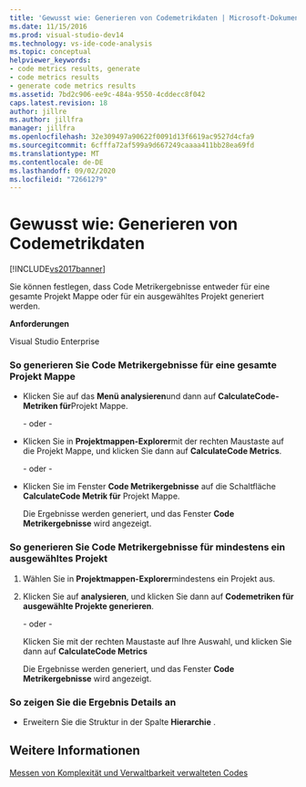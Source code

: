 ```yaml
---
title: 'Gewusst wie: Generieren von Codemetrikdaten | Microsoft-Dokumentation'
ms.date: 11/15/2016
ms.prod: visual-studio-dev14
ms.technology: vs-ide-code-analysis
ms.topic: conceptual
helpviewer_keywords:
- code metrics results, generate
- code metrics results
- generate code metrics results
ms.assetid: 7bd2c906-ee9c-484a-9550-4cddecc8f042
caps.latest.revision: 18
author: jillre
ms.author: jillfra
manager: jillfra
ms.openlocfilehash: 32e309497a90622f0091d13f6619ac9527d4cfa9
ms.sourcegitcommit: 6cfffa72af599a9d667249caaaa411bb28ea69fd
ms.translationtype: MT
ms.contentlocale: de-DE
ms.lasthandoff: 09/02/2020
ms.locfileid: "72661279"
---
```

# <a name="how-to-generate-code-metrics-data"></a>Gewusst wie: Generieren von Codemetrikdaten
[!INCLUDE[vs2017banner](../includes/vs2017banner.md)]

Sie können festlegen, dass Code Metrikergebnisse entweder für eine gesamte Projekt Mappe oder für ein ausgewähltes Projekt generiert werden.

 **Anforderungen**

 Visual Studio Enterprise

### <a name="to-generate-code-metrics-results-for-an-entire-solution"></a>So generieren Sie Code Metrikergebnisse für eine gesamte Projekt Mappe

- Klicken Sie auf das **Menü analysieren**und dann auf **CalculateCode-Metriken für**Projekt Mappe.

     \- oder -

- Klicken Sie in **Projektmappen-Explorer**mit der rechten Maustaste auf die Projekt Mappe, und klicken Sie dann auf **CalculateCode Metrics**.

     \- oder -

- Klicken Sie im Fenster **Code Metrikergebnisse** auf die Schaltfläche **CalculateCode Metrik für** Projekt Mappe.

     Die Ergebnisse werden generiert, und das Fenster **Code Metrikergebnisse** wird angezeigt.

### <a name="to-generate-code-metrics-results-for-one-or-more-selected-projects"></a>So generieren Sie Code Metrikergebnisse für mindestens ein ausgewähltes Projekt

1. Wählen Sie in **Projektmappen-Explorer**mindestens ein Projekt aus.

2. Klicken Sie auf **analysieren**, und klicken Sie dann auf **Codemetriken für ausgewählte Projekte generieren**.

    \- oder -

    Klicken Sie mit der rechten Maustaste auf Ihre Auswahl, und klicken Sie dann auf **CalculateCode Metrics**

   Die Ergebnisse werden generiert, und das Fenster **Code Metrikergebnisse** wird angezeigt.

### <a name="to-view-the-results-details"></a>So zeigen Sie die Ergebnis Details an

- Erweitern Sie die Struktur in der Spalte **Hierarchie** .

## <a name="see-also"></a>Weitere Informationen
 [Messen von Komplexität und Verwaltbarkeit verwalteten Codes](../code-quality/measuring-complexity-and-maintainability-of-managed-code.md)
